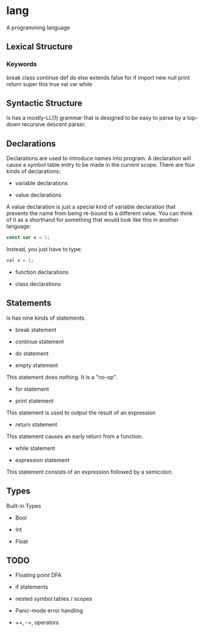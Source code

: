 # lang
A programming language

## Lexical Structure

### Keywords

break
class
continue
def
do
else
extends
false
for
if
import
new
null
print
return
super
this
true
val
var
while

## Syntactic Structure

lx has a mostly-LL(1) grammar that is designed to be easy to parse by a top-down recursive descent parser.

## Declarations

Declarations are used to introduce names into program.
A declaration will cause a symbol table entry to be made in the current scope.
There are four kinds of declarations:

* variable declarations

* value declarations

A value declaration is just a special kind of variable declaration that prevents
the name from being re-bound to a different value. You can think of it as a
shorthand for something that would look like this in another language:

````javascript
const var x = 1;
````

Instead, you just have to type:

````javascript
val x = 1;
````

* function declarations

* class declarations

## Statements

lx has nine kinds of statements.

* break statement

* continue statement

* do statement

* empty statement

This statement does nothing. It is a "no-op".

* for statement

* print statement

This statement is used to output the result of an expression

* return statement

This statement causes an early return from a function.

* while statement

* expression statement

This statement consists of an expression followed by a semicolon.

## Types

Built-in Types

* Bool

* Int

* Float


## TODO

* Floating point DFA

* if statements

* nested symbol tables / scopes

* Panic-mode error handling

* +=, -=, operators

